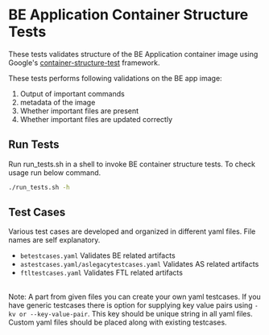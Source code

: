 # BE Application Container Structure Tests
These tests validates structure of the BE Application container image using Google's [container-structure-test](https://github.com/GoogleContainerTools/container-structure-test) framework.

These tests performs following validations on the BE app image:
1. Output of important commands
2. metadata of the image
3. Whether important files are present
4. Whether important files are updated correctly

## Run Tests
Run run_tests.sh in a shell to invoke BE container structure tests. To check usage run below command.
```sh
./run_tests.sh -h
```

## Test Cases
Various test cases are developed and organized in different yaml files. File names are self explanatory.
* `betestcases.yaml` Validates BE related artifacts
* `astestcases.yaml/aslegacytestcases.yaml` Validates AS related artifacts
* `ftltestcases.yaml` Validates FTL related artifacts<br><br>

Note: A part from given files you can create your own yaml testcases. If you have generic testcases there is option for supplying key value pairs using `-kv or --key-value-pair`. This key should be unique string in all yaml files. Custom yaml files should be placed along with existing testcases.